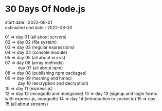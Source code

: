 # 30 Days Of Node.js

start date : 2022-08-01  
estimated end date : 2022-08-30

01 => day 01 (all about servers)  
02 => day 02 (file system)  
03 => day 03 (regular expressions)  
04 => day 04 (console module)  
05 => day 05 (all about errors)  
07 => day 06 (array methods)  
&emsp;&emsp;&emsp;day 07 (all about npm)  
08 => day 08 (publishing npm packages)  
09 => day 09 (hashing and hmac)  
&emsp;&emsp;&emsp;day 10 (encryption and decryption)  
10 => day 11 (express.js)  
12 => day 12 (mongodb and mongoose)
13 => day 13 (signup and login forms with express.js, mongodb)
14 => day 14 (introduction to socket.io)
15 => day 15 (all about streams)